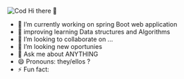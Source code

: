 ![Cod](https://user-images.githubusercontent.com/49037340/93481050-0bb0c980-f8f6-11ea-9b8f-f8d8c1b93d8a.png)
 Hi there 👋

- 🔭 I’m currently working on spring Boot web application 
- 🌱 improving learning Data structures and Algorithms 
- 👯 I’m looking to collaborate on ...
- 🤔 I’m looking new oportunies
- 💬 Ask me about ANYTHING 
- 😄 Pronouns: they/ellos ?
- ⚡ Fun fact: 
